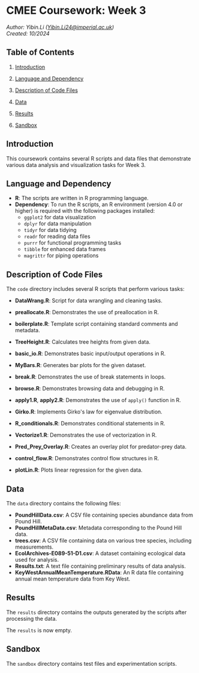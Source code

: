 # CMEE Coursework: Week 3

*Author: Yibin.Li ([Yibin.Li24\@imperial.ac.uk](mailto:Yibin.Li24@imperial.ac.uk))*\
*Created: 10/2024*



## Table of Contents

1.  [Introduction](#introduction)

2.  [Language and Dependency](#language-and-dependency)

3.  [Description of Code Files](#description-of-code-files)

4.  [Data](#data)

5.  [Results](#results)

6.  [Sandbox](#sandbox)



## Introduction

This coursework contains several R scripts and data files that demonstrate various data analysis and visualization tasks for Week 3.



## Language and Dependency

-   **R**: The scripts are written in R programming language.
-   **Dependency**: To run the R scripts, an R environment (version 4.0 or higher) is required with the following packages installed:
    -   `ggplot2` for data visualization
    -   `dplyr` for data manipulation
    -   `tidyr` for data tidying
    -   `readr` for reading data files
    -   `purrr` for functional programming tasks
    -   `tibble` for enhanced data frames
    -   `magrittr` for piping operations



## Description of Code Files

The `code` directory includes several R scripts that perform various tasks:

-   **DataWrang.R**: Script for data wrangling and cleaning tasks.

-   **preallocate.R**: Demonstrates the use of preallocation in R.

-   **boilerplate.R**: Template script containing standard comments and metadata.

-   **TreeHeight.R**: Calculates tree heights from given data.

-   **basic_io.R**: Demonstrates basic input/output operations in R.

-   **MyBars.R**: Generates bar plots for the given dataset.

-   **break.R**: Demonstrates the use of break statements in loops.

-   **browse.R**: Demonstrates browsing data and debugging in R.

-   **apply1.R**, **apply2.R**: Demonstrates the use of `apply()` function in R.

-   **Girko.R**: Implements Girko's law for eigenvalue distribution.

-   **R_conditionals.R**: Demonstrates conditional statements in R.

-   **Vectorize1.R**: Demonstrates the use of vectorization in R.

-   **Pred_Prey_Overlay.R**: Creates an overlay plot for predator-prey data.

-   **control_flow.R**: Demonstrates control flow structures in R.

-   **plotLin.R**: Plots linear regression for the given data.



## Data

The `data` directory contains the following files:

-   **PoundHillData.csv**: A CSV file containing species abundance data from Pound Hill.
-   **PoundHillMetaData.csv**: Metadata corresponding to the Pound Hill data.
-   **trees.csv**: A CSV file containing data on various tree species, including measurements.
-   **EcolArchives-E089-51-D1.csv**: A dataset containing ecological data used for analysis.
-   **Results.txt**: A text file containing preliminary results of data analysis.
-   **KeyWestAnnualMeanTemperature.RData**: An R data file containing annual mean temperature data from Key West.



## Results

The `results` directory contains the outputs generated by the scripts after processing the data.

The `results` is now empty.



## Sandbox

The `sandbox` directory contains test files and experimentation scripts.

